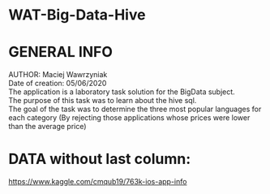 # WAT-Big-Data-Hive

# GENERAL INFO
AUTHOR: Maciej Wawrzyniak  
Date of creation: 05/06/2020  
The application is a laboratory task solution for the BigData subject.  
The purpose of this task was to learn about the hive sql.    
The goal of the task was to determine the three most popular languages for each category (By rejecting those applications whose prices were lower than the average price)  

# DATA without last column:
https://www.kaggle.com/cmqub19/763k-ios-app-info
